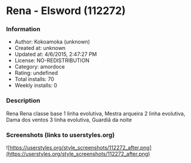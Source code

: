 # Rena - Elsword (112272)

### Information
- Author: Kokoamoka (unknown)
- Created at: unknown
- Updated at: 4/6/2015, 2:47:27 PM
- License: NO-REDISTRIBUTION
- Category: amordoce
- Rating: undefined
- Total installs: 70
- Weekly installs: 0


### Description
Rena 
Rena classe base
1 linha evolutiva, Mestra arqueira
2 linha evolutiva, Dama dos ventos
3 linha evolutiva, Guardiã da noite


### Screenshots (links to userstyles.org)
![https://userstyles.org/style_screenshots/112272_after.png](https://userstyles.org/style_screenshots/112272_after.png)


